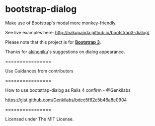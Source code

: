 bootstrap-dialog
================

Make use of Bootstrap's modal more monkey-friendly.

See live examples here: <a href="http://nakupanda.github.io/bootstrap3-dialog/">http://nakupanda.github.io/bootstrap3-dialog/</a>

Please note that this project is for <a href="http://getbootstrap.com/"><strong>Bootstrap 3</strong></a>.

Thanks for <a href="https://github.com/akinoniku">akinoniku</a>'s suggestions on dialog appearance.

================

Use Guidances from contributors

================

How to use bootstrap-dialog as Rails 4 confirm - @Genkilabs 

https://gist.github.com/Genkilabs/bdcc5f62c5b46a8e0904

================


Licensed under The MIT License.
